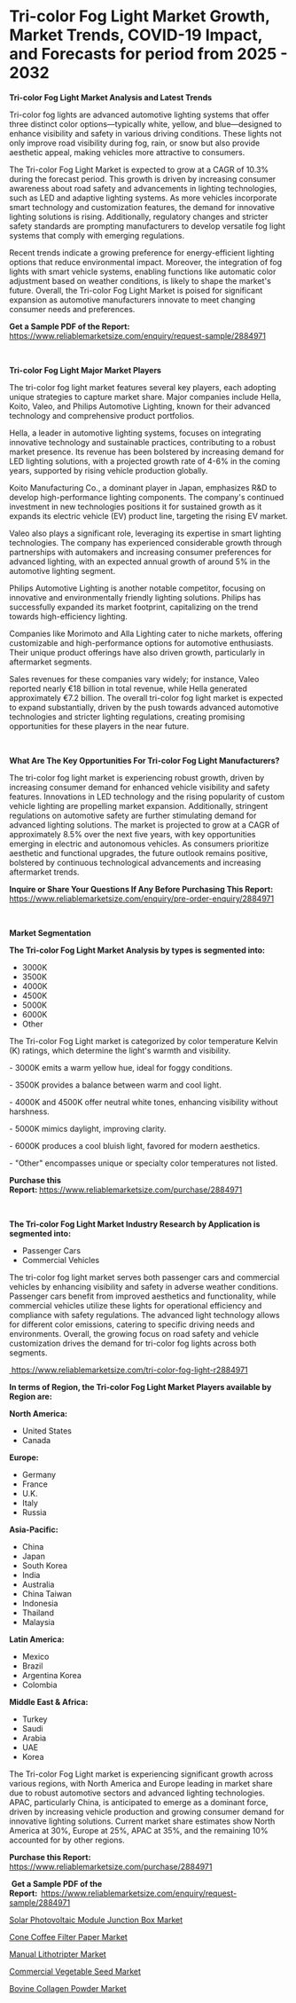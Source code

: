 <p><h1>Tri-color Fog Light Market Growth, Market Trends, COVID-19 Impact, and Forecasts for period from 2025 - 2032</h1></p><p><strong>Tri-color Fog Light Market Analysis and Latest Trends</strong></p>
<p><p>Tri-color fog lights are advanced automotive lighting systems that offer three distinct color options—typically white, yellow, and blue—designed to enhance visibility and safety in various driving conditions. These lights not only improve road visibility during fog, rain, or snow but also provide aesthetic appeal, making vehicles more attractive to consumers.</p><p>The Tri-color Fog Light Market is expected to grow at a CAGR of 10.3% during the forecast period. This growth is driven by increasing consumer awareness about road safety and advancements in lighting technologies, such as LED and adaptive lighting systems. As more vehicles incorporate smart technology and customization features, the demand for innovative lighting solutions is rising. Additionally, regulatory changes and stricter safety standards are prompting manufacturers to develop versatile fog light systems that comply with emerging regulations. </p><p>Recent trends indicate a growing preference for energy-efficient lighting options that reduce environmental impact. Moreover, the integration of fog lights with smart vehicle systems, enabling functions like automatic color adjustment based on weather conditions, is likely to shape the market's future. Overall, the Tri-color Fog Light Market is poised for significant expansion as automotive manufacturers innovate to meet changing consumer needs and preferences.</p></p>
<p><strong>Get a Sample PDF of the Report:&nbsp;</strong> <a href="https://www.reliablemarketsize.com/enquiry/request-sample/2884971?utm_campaign=1943&utm_medium=2&utm_source=Github&utm_content=ia&utm_term=13032025&utm_id=tri-color-fog-light">https://www.reliablemarketsize.com/enquiry/request-sample/2884971</a></p>
<p>&nbsp;</p>
<p><strong>Tri-color Fog Light Major Market Players</strong></p>
<p><p>The tri-color fog light market features several key players, each adopting unique strategies to capture market share. Major companies include Hella, Koito, Valeo, and Philips Automotive Lighting, known for their advanced technology and comprehensive product portfolios. </p><p>Hella, a leader in automotive lighting systems, focuses on integrating innovative technology and sustainable practices, contributing to a robust market presence. Its revenue has been bolstered by increasing demand for LED lighting solutions, with a projected growth rate of 4-6% in the coming years, supported by rising vehicle production globally.</p><p>Koito Manufacturing Co., a dominant player in Japan, emphasizes R&D to develop high-performance lighting components. The company's continued investment in new technologies positions it for sustained growth as it expands its electric vehicle (EV) product line, targeting the rising EV market.</p><p>Valeo also plays a significant role, leveraging its expertise in smart lighting technologies. The company has experienced considerable growth through partnerships with automakers and increasing consumer preferences for advanced lighting, with an expected annual growth of around 5% in the automotive lighting segment.</p><p>Philips Automotive Lighting is another notable competitor, focusing on innovative and environmentally friendly lighting solutions. Philips has successfully expanded its market footprint, capitalizing on the trend towards high-efficiency lighting.</p><p>Companies like Morimoto and Alla Lighting cater to niche markets, offering customizable and high-performance options for automotive enthusiasts. Their unique product offerings have also driven growth, particularly in aftermarket segments.</p><p>Sales revenues for these companies vary widely; for instance, Valeo reported nearly €18 billion in total revenue, while Hella generated approximately €7.2 billion. The overall tri-color fog light market is expected to expand substantially, driven by the push towards advanced automotive technologies and stricter lighting regulations, creating promising opportunities for these players in the near future.</p></p>
<p>&nbsp;</p>
<p><strong>What Are The Key Opportunities For Tri-color Fog Light Manufacturers?</strong></p>
<p><p>The tri-color fog light market is experiencing robust growth, driven by increasing consumer demand for enhanced vehicle visibility and safety features. Innovations in LED technology and the rising popularity of custom vehicle lighting are propelling market expansion. Additionally, stringent regulations on automotive safety are further stimulating demand for advanced lighting solutions. The market is projected to grow at a CAGR of approximately 8.5% over the next five years, with key opportunities emerging in electric and autonomous vehicles. As consumers prioritize aesthetic and functional upgrades, the future outlook remains positive, bolstered by continuous technological advancements and increasing aftermarket trends.</p></p>
<p><strong>Inquire or Share Your Questions If Any Before Purchasing This Report:</strong> <a href="https://www.reliablemarketsize.com/enquiry/pre-order-enquiry/2884971?utm_campaign=1943&utm_medium=2&utm_source=Github&utm_content=ia&utm_term=13032025&utm_id=tri-color-fog-light">https://www.reliablemarketsize.com/enquiry/pre-order-enquiry/2884971</a></p>
<p>&nbsp;</p>
<p><strong>Market Segmentation</strong></p>
<p><strong>The Tri-color Fog Light Market Analysis by types is segmented into:</strong></p>
<p><ul><li>3000K</li><li>3500K</li><li>4000K</li><li>4500K</li><li>5000K</li><li>6000K</li><li>Other</li></ul></p>
<p><p>The Tri-color Fog Light market is categorized by color temperature Kelvin (K) ratings, which determine the light's warmth and visibility. </p><p>- 3000K emits a warm yellow hue, ideal for foggy conditions.</p><p>- 3500K provides a balance between warm and cool light.</p><p>- 4000K and 4500K offer neutral white tones, enhancing visibility without harshness.</p><p>- 5000K mimics daylight, improving clarity.</p><p>- 6000K produces a cool bluish light, favored for modern aesthetics.</p><p>- "Other" encompasses unique or specialty color temperatures not listed.</p></p>
<p><strong>Purchase this Report:&nbsp;</strong><a href="https://www.reliablemarketsize.com/purchase/2884971?utm_campaign=1943&utm_medium=2&utm_source=Github&utm_content=ia&utm_term=13032025&utm_id=tri-color-fog-light">https://www.reliablemarketsize.com/purchase/2884971</a></p>
<p>&nbsp;</p>
<p><strong>The Tri-color Fog Light Market Industry Research by Application is segmented into:</strong></p>
<p><ul><li>Passenger Cars</li><li>Commercial Vehicles</li></ul></p>
<p><p>The tri-color fog light market serves both passenger cars and commercial vehicles by enhancing visibility and safety in adverse weather conditions. Passenger cars benefit from improved aesthetics and functionality, while commercial vehicles utilize these lights for operational efficiency and compliance with safety regulations. The advanced light technology allows for different color emissions, catering to specific driving needs and environments. Overall, the growing focus on road safety and vehicle customization drives the demand for tri-color fog lights across both segments.</p></p>
<p><a href="https://www.reliablemarketsize.com/tri-color-fog-light-r2884971?utm_campaign=1943&utm_medium=2&utm_source=Github&utm_content=ia&utm_term=13032025&utm_id=tri-color-fog-light">&nbsp;https://www.reliablemarketsize.com/tri-color-fog-light-r2884971</a></p>
<p><strong>In terms of Region, the Tri-color Fog Light Market Players available by Region are:</strong></p>
<p>
    <p> <strong> North America: </strong>
        <ul>
            <li>United States</li>
            <li>Canada</li>
        </ul>
        </p> 
    <p> <strong> Europe: </strong>
        <ul>
            <li>Germany</li>
            <li>France</li>
            <li>U.K.</li>
            <li>Italy</li>
            <li>Russia</li>
        </ul>
        </p> 
    <p> <strong> Asia-Pacific: </strong>
        <ul>
            <li>China</li>
            <li>Japan</li>
            <li>South Korea</li>
            <li>India</li>
            <li>Australia</li>
            <li>China Taiwan</li>
            <li>Indonesia</li>
            <li>Thailand</li>
            <li>Malaysia</li>
        </ul>
        </p> 
    <p> <strong> Latin America: </strong>
        <ul>
            <li>Mexico</li>
            <li>Brazil</li>
            <li>Argentina Korea</li>
            <li>Colombia</li>
        </ul>
        </p> 
    <p> <strong> Middle East & Africa: </strong>
        <ul>
            <li>Turkey</li>
            <li>Saudi</li>
            <li>Arabia</li>
            <li>UAE</li>
            <li>Korea</li>
        </ul>
    </p>
    </p>
<p><p>The Tri-color Fog Light market is experiencing significant growth across various regions, with North America and Europe leading in market share due to robust automotive sectors and advanced lighting technologies. APAC, particularly China, is anticipated to emerge as a dominant force, driven by increasing vehicle production and growing consumer demand for innovative lighting solutions. Current market share estimates show North America at 30%, Europe at 25%, APAC at 35%, and the remaining 10% accounted for by other regions.</p></p>
<p><strong>Purchase this Report: </strong><a href="https://www.reliablemarketsize.com/purchase/2884971?utm_campaign=1943&utm_medium=2&utm_source=Github&utm_content=ia&utm_term=13032025&utm_id=tri-color-fog-light">https://www.reliablemarketsize.com/purchase/2884971</a></p>
<p>&nbsp;<strong>Get a Sample PDF of the Report:&nbsp;&nbsp;</strong><a href="https://www.reliablemarketsize.com/enquiry/request-sample/2884971?utm_campaign=1943&utm_medium=2&utm_source=Github&utm_content=ia&utm_term=13032025&utm_id=tri-color-fog-light">https://www.reliablemarketsize.com/enquiry/request-sample/2884971</a></p>
<p><strong></strong></p>
<p><p><a href="https://github.com/bloggglazaie/Market-Research-Report-List-1/blob/main/solar-photovoltaic-module-junction-box-market.md?utm_campaign=1943&utm_medium=2&utm_source=Github&utm_content=ia&utm_term=13032025&utm_id=tri-color-fog-light">Solar Photovoltaic Module Junction Box Market</a></p><p><a href="https://github.com/lolahberkik5/Market-Research-Report-List-1/blob/main/cone-coffee-filter-paper-market.md?utm_campaign=1943&utm_medium=2&utm_source=Github&utm_content=ia&utm_term=13032025&utm_id=tri-color-fog-light">Cone Coffee Filter Paper Market</a></p><p><a href="https://github.com/rndwazeri/Market-Research-Report-List-1/blob/main/manual-lithotripter-market.md?utm_campaign=1943&utm_medium=2&utm_source=Github&utm_content=ia&utm_term=13032025&utm_id=tri-color-fog-light">Manual Lithotripter Market</a></p><p><a href="https://github.com/dubelsuehsik/Market-Research-Report-List-1/blob/main/commercial-vegetable-seed-market.md?utm_campaign=1943&utm_medium=2&utm_source=Github&utm_content=ia&utm_term=13032025&utm_id=tri-color-fog-light">Commercial Vegetable Seed Market</a></p><p><a href="https://github.com/resiebustin/Market-Research-Report-List-1/blob/main/bovine-collagen-powder-market.md?utm_campaign=1943&utm_medium=2&utm_source=Github&utm_content=ia&utm_term=13032025&utm_id=tri-color-fog-light">Bovine Collagen Powder Market</a></p></p>